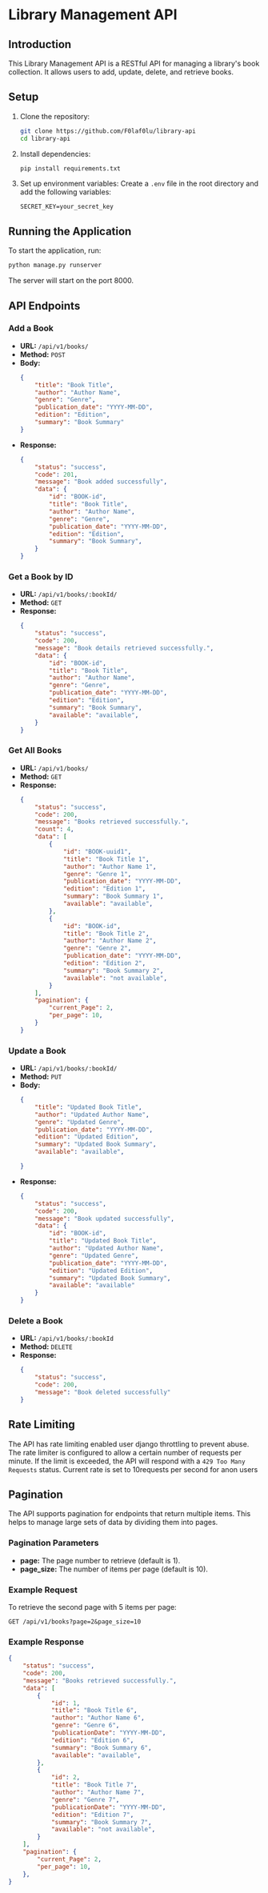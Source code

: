 # Library Management API

## Introduction
This Library Management API is a RESTful API for managing a library's book collection. It allows users to add, update, delete, and retrieve books.

## Setup
1. Clone the repository:
    ```bash
    git clone https://github.com/F0laf0lu/library-api
    cd library-api
    ```

2. Install dependencies:
    ```bash
    pip install requirements.txt
    ```

3. Set up environment variables:
    Create a `.env` file in the root directory and add the following variables:
    ```env
    SECRET_KEY=your_secret_key
    ```
    
## Running the Application
To start the application, run:
```bash
python manage.py runserver
```
The server will start on the port 8000.

## API Endpoints

### Add a Book
- **URL:** `/api/v1/books/`
- **Method:** `POST`
- **Body:**
    ```json
    {
        "title": "Book Title",
        "author": "Author Name",
        "genre": "Genre",
        "publication_date": "YYYY-MM-DD",
        "edition": "Edition",
        "summary": "Book Summary"
    }
    ```
- **Response:**
    ```json
    {
        "status": "success",
        "code": 201,
        "message": "Book added successfully",
        "data": {
            "id": "BOOK-id",
            "title": "Book Title",
            "author": "Author Name",
            "genre": "Genre",
            "publication_date": "YYYY-MM-DD",
            "edition": "Edition",
            "summary": "Book Summary",
        }
    }
    ```

### Get a Book by ID
- **URL:** `/api/v1/books/:bookId/`
- **Method:** `GET`
- **Response:**
    ```json
    {
        "status": "success",
        "code": 200,
        "message": "Book details retrieved successfully.",
        "data": {
            "id": "BOOK-id",
            "title": "Book Title",
            "author": "Author Name",
            "genre": "Genre",
            "publication_date": "YYYY-MM-DD",
            "edition": "Edition",
            "summary": "Book Summary",
            "available": "available",
        }
    }
    ```

### Get All Books
- **URL:** `/api/v1/books/`
- **Method:** `GET`
- **Response:**
    ```json
    {
        "status": "success",
        "code": 200,
        "message": "Books retrieved successfully.",
        "count": 4,
        "data": [
            {
                "id": "BOOK-uuid1",
                "title": "Book Title 1",
                "author": "Author Name 1",
                "genre": "Genre 1",
                "publication_date": "YYYY-MM-DD",
                "edition": "Edition 1",
                "summary": "Book Summary 1",
                "available": "available",
            },
            {
                "id": "BOOK-id",
                "title": "Book Title 2",
                "author": "Author Name 2",
                "genre": "Genre 2",
                "publication_date": "YYYY-MM-DD",
                "edition": "Edition 2",
                "summary": "Book Summary 2",
                "available": "not available",
            }
        ],
        "pagination": {
            "current_Page": 2,
            "per_page": 10,
        }
    }
    ```

### Update a Book
- **URL:** `/api/v1/books/:bookId/`
- **Method:** `PUT`
- **Body:**
    ```json
    {
        "title": "Updated Book Title",
        "author": "Updated Author Name",
        "genre": "Updated Genre",
        "publication_date": "YYYY-MM-DD",
        "edition": "Updated Edition",
        "summary": "Updated Book Summary",
        "available": "available",

    }
    ```
- **Response:**
    ```json
    {
        "status": "success",
        "code": 200,
        "message": "Book updated successfully",
        "data": {
            "id": "BOOK-id",
            "title": "Updated Book Title",
            "author": "Updated Author Name",
            "genre": "Updated Genre",
            "publication_date": "YYYY-MM-DD",
            "edition": "Updated Edition",
            "summary": "Updated Book Summary",
            "available": "available"
        }
    }
    ```

### Delete a Book
- **URL:** `/api/v1/books/:bookId`
- **Method:** `DELETE`
- **Response:**
    ```json
    {
        "status": "success",
        "code": 200,
        "message": "Book deleted successfully"
    }
    ```

## Rate Limiting
The API has rate limiting enabled user django throttling to prevent abuse. The rate limiter is configured to allow a certain number of requests per minute. If the limit is exceeded, the API will respond with a `429 Too Many Requests` status. Current rate is set to 10requests per second for anon users


## Pagination
The API supports pagination for endpoints that return multiple items. This helps to manage large sets of data by dividing them into pages.

### Pagination Parameters
- **page:** The page number to retrieve (default is 1).
- **page_size:** The number of items per page (default is 10).

### Example Request
To retrieve the second page with 5 items per page:
```http
GET /api/v1/books?page=2&page_size=10
```

### Example Response
```json
{
    "status": "success",
    "code": 200,
    "message": "Books retrieved successfully.",
    "data": [
        {
            "id": 1,
            "title": "Book Title 6",
            "author": "Author Name 6",
            "genre": "Genre 6",
            "publicationDate": "YYYY-MM-DD",
            "edition": "Edition 6",
            "summary": "Book Summary 6",
            "available": "available",
        },
        {
            "id": 2,
            "title": "Book Title 7",
            "author": "Author Name 7",
            "genre": "Genre 7",
            "publicationDate": "YYYY-MM-DD",
            "edition": "Edition 7",
            "summary": "Book Summary 7",
            "available": "not available",
        }
    ],
    "pagination": {
        "current_Page": 2,
        "per_page": 10,
    },
}
```
